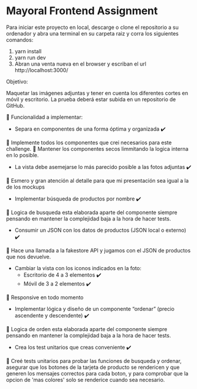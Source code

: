 # Mayoral Frontend Assignment

Para iniciar este proyecto en local, descarge o clone el repositorio a su ordenador y abra una terminal en su carpeta raiz y corra los siguientes comandos:

1. yarn install
2. yarn run dev
3. Abran una venta nueva en el browser y escriban el url http://localhost:3000/

Objetivo:

Maquetar las imágenes adjuntas y tener en cuenta los diferentes cortes en móvil y escritorio. La prueba deberá estar subida en un repositorio de GitHub.


:pencil: Funcionalidad a implementar:

- Separa en componentes de una forma óptima y organizada 	                                  :heavy_check_mark:

:pushpin: Implemente todos los componentes que crei necesarios para este challenge.
:pushpin: Mantener los componentes secos limmitando la logica interna en lo posible.

- La vista debe asemejarse lo más parecido posible a las fotos adjuntas 	                  :heavy_check_mark:

:pushpin: Esmero y gran atención al detalle para que mi presentación sea igual a la de los mockups

- Implementar búsqueda de productos por nombre                          	                  :heavy_check_mark:

:pushpin: Logica de busqueda esta elaborada aparte del componente siempre pensando en mantener la complejidad baja a la hora de hacer tests.

- Consumir un JSON con los datos de productos (JSON local o externo) 	                      :heavy_check_mark:

:pushpin: Hace una llamada a la fakestore API y jugamos con el JSON de productos que nos devuelve.

- Cambiar la vista con los iconos indicados en la foto: 
  - Escritorio de 4 a 3 elementos 	                                                        :heavy_check_mark:
  - Móvil de 3 a 2 elementos 	                                                              :heavy_check_mark:

:pushpin: Responsive en todo momento

- Implementar lógica y diseño de un componente “ordenar” (precio ascendente y descendente) 	:heavy_check_mark:

:pushpin:  Logica de orden esta elaborada aparte del componente siempre pensando en mantener la complejidad baja a la hora de hacer tests.

- Crea los test unitarios que creas conveniente 	                                          :heavy_check_mark:

:pushpin: Creé tests unitarios para probar las funciones de busqueda y ordenar, asegurar que los botones de la tarjeta de producto se rendericen y que generen los mensajes correctos para cada boton, y para comprobar que la opcion de 'mas colores' solo se renderice cuando sea necesario.
